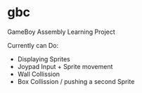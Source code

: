 # gbc

GameBoy Assembly Learning Project

Currently can Do:
- Displaying Sprites 
- Joypad Input + Sprite movement 
- Wall Collission 
- Box Collission / pushing a second Sprite 

